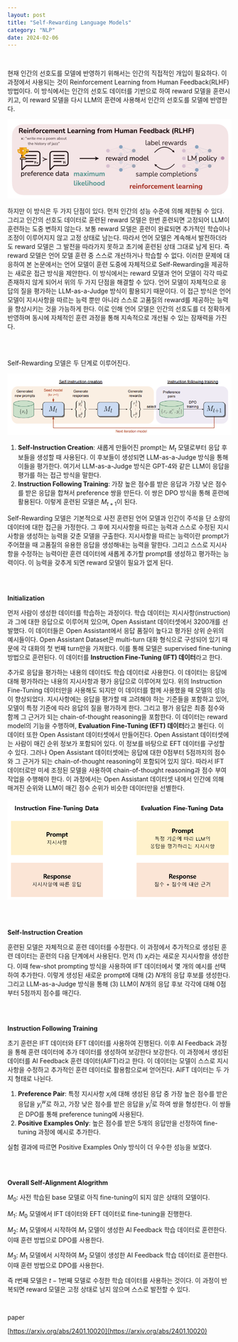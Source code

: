 ```yaml
---
layout: post
title: "Self-Rewarding Language Models"
category: "NLP"
date: 2024-02-06
--- 
```


<br>

현재 인간의 선호도를 모델에 반영하기 위해서는 인간의 직접적인 개입이 필요하다. 이 과정에서 사용되는 것이 Reinforcement Learning from Human Feedback(RLHF) 방법이다. 이 방식에서는 인간의 선호도 데이터를 기반으로 하여 reward 모델을 훈련시키고, 이 reward 모델을 다시 LLM의 훈련에 사용해서 인간의 선호도를 모델에 반영한다.

![Untitled](/assets/Self-Rewarding%20Language%20Models%2057748685a8ac43bc80add1d6bdcbfadd/Untitled.png)

하지만 이 방식은 두 가지 단점이 있다. 먼저 인간의 성능 수준에 의해 제한될 수 있다. 그리고 인간의 선호도 데이터로 훈련된 reward 모델은 한번 훈련되면 고정되어 LLM이 훈련하는 도중 변하지 않는다. 보통 reward 모델은 훈련이 완료되면 추가적인 학습이나 조정이 이루어지지 않고 고정 상태로 남는다. 따라서 언어 모델은 계속해서 발전하더라도 reward 모델은 그 발전을 따라가지 못하고 초기에 훈련된 상태 그대로 남게 된다. 즉 reward 모델은 언어 모델 훈련 중 스스로 개선하거나 학습할 수 없다. 이러한 문제에 대응하여 본 논문에서는 언어 모델이 훈련 도중에 자체적으로 Self-Rewarding을 제공하는 새로운 접근 방식을 제안한다. 이 방식에서는 reward 모델과 언어 모델이 각각 따로 존재하지 않게 되어서 위의 두 가지 단점을 해결할 수 있다. 언어 모델이 자체적으로 응답의 질을 평가하는 LLM-as-a-Judge 방식이 활용되기 때문이다. 이 접근 방식은 언어 모델이 지시사항을 따르는 능력 뿐만 아니라 스스로 고품질의 reward를 제공하는 능력을 향상시키는 것을 가능하게 한다. 이로 인해 언어 모델은 인간의 선호도를 더 정확하게 반영하며 동시에 자체적인 훈련 과정을 통해 지속적으로 개선될 수 있는 잠재력을 가진다.

<br>
<br>

Self-Rewarding 모델은 두 단계로 이루어진다.

![Untitled](/assets/Self-Rewarding%20Language%20Models%2057748685a8ac43bc80add1d6bdcbfadd/Untitled%201.png)

1. **Self-Instruction Creation**: 새롭게 만들어진 prompt는 $M_t$ 모델로부터 응답 후보들을 생성할 때 사용된다. 이 후보들이 생성되면 LLM-as-a-Judge 방식을 통해 이들을 평가한다. 여기서 LLM-as-a-Judge 방식은 GPT-4와 같은 LLM이 응답을 평가를 하는 접근 방식을 말한다.
2. **Instruction Following Training**: 가장 높은 점수를 받은 응답과 가장 낮은 점수를 받은 응답을 합쳐서 preference 쌍을 만든다. 이 쌍은 DPO 방식을 통해 훈련에 활용된다. 이렇게 훈련된 모델은 $M_{t+1}$이 된다.

Self-Rewarding 모델은 기본적으로 사전 훈련된 언어 모델과 인간이 주석을 단 소량의 데이터에 대한 접근을 가정한다. 그 후에 지시사항을 따르는 능력과 스스로 수정된 지시사항을 생성하는 능력을 갖춘 모델을 구출한다. 지시사항을 따르는 능력이란 prompt가 주어졌을 때 고품질의 유용한 응답을 생성해내는 능력을 말한다. 그리고 스스로 지시사항을 수정하는 능력이란 훈련 데이터에 새롭게 추가할 prompt를 생성하고 평가하는 능력이다. 이 능력을 갖추게 되면 reward 모델이 필요가 없게 된다.

<br>
<br>

**Initialization**

먼저 사람이 생성한 데이터를 학습하는 과정이다. 학습 데이터는 지시사항(instruction)과 그에 대한 응답으로 이루어져 있으며, Open Assistant 데이터셋에서 3200개를 선발했다. 이 데이터들은 Open Assistant에서 응답 품질이 높다고 평가된 상위 순위의 예시들이다. Open Assistant Dataset은 multi-turn 대화 형식으로 구성되어 있기 때문에 각 대화의 첫 번째 turn만을 가져왔다. 이를 통해 모델은 supervised fine-tuning 방법으로 훈련된다. 이 데이터를 **Instruction Fine-Tuning (IFT) 데이터**라고 한다.

추가로 응답을 평가하는 내용의 데이터도 학습 데이터로 사용한다. 이 데이터는 응답에 대해 평가하라는 내용의 지시사항과 평가 응답으로 이루어져 있다. 위의 Instruction Fine-Tuning 데이터만을 사용해도 되지만 이 데이터를 함께 사용했을 때 모델의 성능이 향상되었다. 지시사항에는 응답을 평가할 때 고려해야 하는 기준들을 포함하고 있어, 모델이 특정 기준에 따라 응답의 질을 평가하게 한다. 그리고 평가 응답은 최종 점수와 함께 그 근거가 되는 chain-of-thought reasoning을 포함한다. 이 데이터는 reward model의 기능을 수행하며, **Evaluation Fine-Tuning (EFT) 데이터**라고 불린다. 이 데이터 또한 Open Assistant 데이터셋에서 만들어진다. Open Assistant 데이터셋에는 사람이 매긴 순위 정보가 포함되어 있다. 이 정보를 바탕으로 EFT 데이터를 구성할 수 있다. 그러나 Open Assistant 데이터셋에는 응답에 대한 0점부터 5점까지의 점수와 그 근거가 되는 chain-of-thought reasoning이 포함되어 있지 않다. 따라서 IFT 데이터로만 미세 조정된 모델을 사용하여 chain-of-thought reasoning과 점수 부여 작업을 수행해야 한다. 이 과정에서는 Open Assistant 데이터셋 내에서 인간에 의해 매겨진 순위와 LLM이 매긴 점수 순위가 비슷한 데이터만을 선별한다.

![Untitled](/assets/Self-Rewarding%20Language%20Models%2057748685a8ac43bc80add1d6bdcbfadd/Untitled%202.png)

<br>
<br>

**Self-Instruction Creation**

훈련된 모델은 자체적으로 훈련 데이터를 수정한다. 이 과정에서 추가적으로 생성된 훈련 데이터는 훈련의 다음 단계에서 사용된다. 먼저 (1) $x_i$라는 새로운 지시사항을 생성한다. 이때 few-shot prompting 방식을 사용하여 IFT 데이터에서 몇 개의 예시를 선택하여 추가한다. 이렇게 생성된 새로운 prompt에 대해 (2) $N$개의 응답 후보를 생성한다. 그리고 LLM-as-a-Judge 방식을 통해 (3) LLM이 $N$개의 응답 후보 각각에 대해 0점부터 5점까지 점수를 매긴다.

<br>
<br>

**Instruction Following Training**

초기 훈련은 IFT 데이터와 EFT 데이터를 사용하여 진행된다. 이후 AI Feedback 과정을 통해 훈련 데이터에 추가 데이터를 생성하여 보강한다 보강한다. 이 과정에서 생성된 데이터를 AI Feedback 훈련 데이터(AIFT)라고 한다. 이 데이터는 모델이 스스로 지시사항을 수정하고 추가적인 훈련 데이터로 활용함으로써 얻어진다. AIFT 데이터는 두 가지 형태로 나뉜다.

1. **Preference Pair**: 특정 지시사항 $x_i$에 대해 생성된 응답 중 가장 높은 점수를 받은 응답을 $y_i^w$로 하고, 가장 낮은 점수를 받은 응답을 $y_i^l$로 하여 쌍을 형성한다. 이 쌍들은 DPO를 통해 preference tuning에 사용된다.
2. **Positive Examples Only**: 높은 점수를 받은 5개의 응답만을 선정하여 fine-tuning 과정에 예시로 추가한다.

실험 결과에 따르면 Positive Examples Only 방식이 더 우수한 성능을 보였다.

<br>
<br>

**Overall Self-Alignment Alogrithm**

$M_0$: 사전 학습된 base 모델로 아직 fine-tuning이 되지 않은 상태의 모델이다.

$M_1$: $M_0$ 모델에서 IFT 데이터와 EFT 데이터로 fine-tuning을 진행한다.

$M_2$: $M_1$ 모델에서 시작하여 $M_1$ 모델이 생성한 AI Feedback 학습 데이터로 훈련한다. 이때 훈련 방법으로 DPO를 사용한다.

$M_3$: $M_1$ 모델에서 시작하여 $M_2$ 모델이 생성한 AI Feedback 학습 데이터로 훈련한다. 이때 훈련 방법으로 DPO를 사용한다.

즉 $t$번째 모델은 $t-1$번째 모델로 수정한 학습 데이터를 사용하는 것이다. 이 과정이 반복되면 reward 모델은 고정 상태로 남지 않으며 스스로 발전할 수 있다.

<br>

paper

[https://arxiv.org/abs/2401.10020](https://arxiv.org/abs/2401.10020)